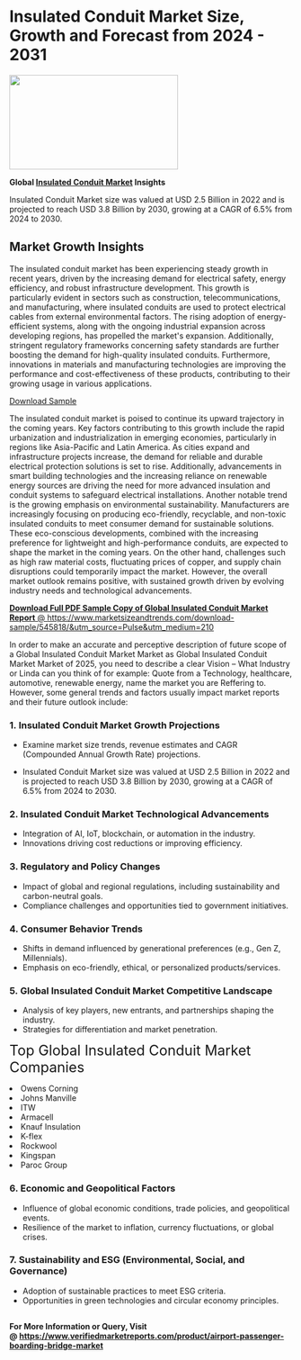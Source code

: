 <H1>Insulated Conduit Market Size, Growth and Forecast from 2024 - 2031</H1><img class="aligncenter size-medium wp-image-584254" src="https://thirdeyenews.in/wp-content/uploads/2024/09/Global-Market-Research-300x168.jpeg" alt="" width="300" height="168" /><p><strong>Global&nbsp;<a href="https://www.marketsizeandtrends.com/download-sample/545818/&amp;utm_source=Pulse&amp;utm_medium=210">Insulated Conduit Market</a> Insights</strong></p><p>Insulated Conduit Market size was valued at USD 2.5 Billion in 2022 and is projected to reach USD 3.8 Billion by 2030, growing at a CAGR of 6.5% from 2024 to 2030.</p><p><h2>Market Growth Insights</h2> <p>The insulated conduit market has been experiencing steady growth in recent years, driven by the increasing demand for electrical safety, energy efficiency, and robust infrastructure development. This growth is particularly evident in sectors such as construction, telecommunications, and manufacturing, where insulated conduits are used to protect electrical cables from external environmental factors. The rising adoption of energy-efficient systems, along with the ongoing industrial expansion across developing regions, has propelled the market's expansion. Additionally, stringent regulatory frameworks concerning safety standards are further boosting the demand for high-quality insulated conduits. Furthermore, innovations in materials and manufacturing technologies are improving the performance and cost-effectiveness of these products, contributing to their growing usage in various applications.</p> <p><a href="#">Download Sample</a></p> <p>The insulated conduit market is poised to continue its upward trajectory in the coming years. Key factors contributing to this growth include the rapid urbanization and industrialization in emerging economies, particularly in regions like Asia-Pacific and Latin America. As cities expand and infrastructure projects increase, the demand for reliable and durable electrical protection solutions is set to rise. Additionally, advancements in smart building technologies and the increasing reliance on renewable energy sources are driving the need for more advanced insulation and conduit systems to safeguard electrical installations. Another notable trend is the growing emphasis on environmental sustainability. Manufacturers are increasingly focusing on producing eco-friendly, recyclable, and non-toxic insulated conduits to meet consumer demand for sustainable solutions. These eco-conscious developments, combined with the increasing preference for lightweight and high-performance conduits, are expected to shape the market in the coming years. On the other hand, challenges such as high raw material costs, fluctuating prices of copper, and supply chain disruptions could temporarily impact the market. However, the overall market outlook remains positive, with sustained growth driven by evolving industry needs and technological advancements.</p> <p><a href="#"></p><p><span class=""><strong>Download Full PDF Sample Copy of Global Insulated Conduit Market Report</strong> @ <a href="https://www.marketsizeandtrends.com/download-sample/545818/&amp;utm_source=Pulse&amp;utm_medium=210" target="_blank">https://www.marketsizeandtrends.com/download-sample/545818/&amp;utm_source=Pulse&amp;utm_medium=210</a></span></p><p>In order to make an accurate and perceptive description of future scope of a Global&nbsp;Insulated Conduit Market Market as Global&nbsp;Insulated Conduit Market Market of 2025, you need to describe a clear Vision &ndash; What Industry or Linda can you think of for example: Quote from a Technology, healthcare, automotive, renewable energy, name the market you are Reffering to. However, some general trends and factors usually impact market reports and their future outlook include:</p><h3>1.&nbsp;<strong>Insulated Conduit Market Growth Projections</strong></h3><ul><li>Examine market size trends, revenue estimates and CAGR (Compounded Annual Growth Rate) projections.</li><li><p>Insulated Conduit Market size was valued at USD 2.5 Billion in 2022 and is projected to reach USD 3.8 Billion by 2030, growing at a CAGR of 6.5% from 2024 to 2030.</p></li></ul><h3>2.&nbsp;<strong>Insulated Conduit Market Technological Advancements</strong></h3><ul><li>Integration of AI, IoT, blockchain, or automation in the industry.</li><li>Innovations driving cost reductions or improving efficiency.</li></ul><h3>3.&nbsp;<strong>Regulatory and Policy Changes</strong></h3><ul><li>Impact of global and regional regulations, including sustainability and carbon-neutral goals.</li><li>Compliance challenges and opportunities tied to government initiatives.</li></ul><h3>4.&nbsp;<strong>Consumer Behavior Trends</strong></h3><ul><li>Shifts in demand influenced by generational preferences (e.g., Gen Z, Millennials).</li><li>Emphasis on eco-friendly, ethical, or personalized products/services.</li></ul><h3>5.&nbsp;<strong>Global Insulated Conduit Market Competitive Landscape</strong></h3><ul><li>Analysis of key players, new entrants, and partnerships shaping the industry.</li><li>Strategies for differentiation and market penetration.</li></ul><p data-pm-slice="1 1 []"><span style="color: inherit; font-family: inherit; font-size: 25px;">Top Global Insulated Conduit Market Companies</span></p><div class="" data-test-id=""><p><li>Owens Corning</li><li> Johns Manville</li><li> ITW</li><li> Armacell</li><li> Knauf Insulation</li><li> K-flex</li><li> Rockwool</li><li> Kingspan</li><li> Paroc Group</li></p></div><h3>6.&nbsp;<strong>Economic and Geopolitical Factors</strong></h3><ul><li>Influence of global economic conditions, trade policies, and geopolitical events.</li><li>Resilience of the market to inflation, currency fluctuations, or global crises.</li></ul><h3>7.&nbsp;<strong>Sustainability and ESG (Environmental, Social, and Governance)</strong></h3><ul><li>Adoption of sustainable practices to meet ESG criteria.</li><li>Opportunities in green technologies and circular economy principles.</li></ul><h2><strong style="font-size: 14px;">For More Information or Query, Visit @&nbsp;</strong><a style="background-color: #ffffff; font-size: 14px;" href="https://www.marketsizeandtrends.com/report/insulated-conduit-market/" target="_blank">https://www.verifiedmarketreports.com/product/airport-passenger-boarding-bridge-market</a></h2>
